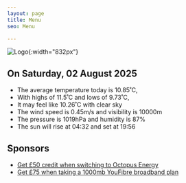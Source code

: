 ```yaml
---
layout: page
title: Menu
seo: Menu

---
```


![Logo](/images/logo.jpg){:width="832px"}

<!-- weather_marker starts -->
## On Saturday, 02 August 2025

- The average temperature today is 10.85˚C,
- With highs of 11.5˚C and lows of 9.73˚C,
- It may feel like 10.26˚C with clear sky
- The wind speed is 0.45m/s and visibility is 10000m
- The pressure is 1019hPa and humidity is 87%
- The sun will rise at 04:32 and set at 19:56

<!-- weather_marker ends -->

## Sponsors

- [Get £50 credit when switching to Octopus Energy](https://bit.ly/3oD1nnS)
- [Get £75 when taking a 1000mb YouFibre broadband plan](https://aklam.io/91zWhU?)
